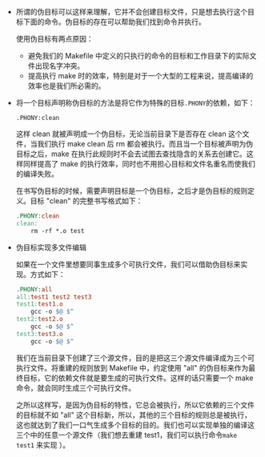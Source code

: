 - 所谓的伪目标可以这样来理解，它并不会创建目标文件，只是想去执行这个目标下面的命令。伪目标的存在可以帮助我们找到命令并执行。

  使用伪目标有两点原因：

  - 避免我们的 Makefile 中定义的只执行的命令的目标和工作目录下的实际文件出现名字冲突。
  - 提高执行 make 时的效率，特别是对于一个大型的工程来说，提高编译的效率也是我们所必需的。

- 将一个目标声明称伪目标的方法是将它作为特殊的目标`.PHONY`的依赖，如下：

  ```
  .PHONY:clean
  ```

  这样 clean 就被声明成一个伪目标，无论当前目录下是否存在 clean 这个文件，当我们执行 make clean 后 rm 都会被执行。而且当一个目标被声明为伪目标之后，make 在执行此规则时不会去试图去查找隐含的关系去创建它。这样同样提高了 make 的执行效率，同时也不用担心目标和文件名重名而使我们的编译失败。

  在书写伪目标的时候，需要声明目标是一个伪目标，之后才是伪目标的规则定义。目标 "clean" 的完整书写格式如下：

  ```makefile
  .PHONY:clean
  clean:
      rm -rf *.o test
  ```

- 伪目标实现多文件编辑

  如果在一个文件里想要同事生成多个可执行文件，我们可以借助伪目标来实现。方式如下：

  ```makefile
  .PHONY:all
  all:test1 test2 test3
  test1:test1.o
      gcc -o $@ $^
  test2:test2.o
      gcc -o $@ $^
  test3:test3.o
      gcc -o $@ $^
  ```

  ​	我们在当前目录下创建了三个源文件，目的是把这三个源文件编译成为三个可执行文件。将重建的规则放到 Makefile 中，约定使用 "all" 的伪目标来作为最终目标，它的依赖文件就是要生成的可执行文件。这样的话只需要一个 make 命令，就会同时生成三个可执行文件。

  ​	之所以这样写，是因为伪目标的特性，它总会被执行，所以它依赖的三个文件的目标就不如 "all" 这个目标新，所以，其他的三个目标的规则总是被执行，这也就达到了我们一口气生成多个目标的目的。我们也可以实现单独的编译这三个中的任意一个源文件（我们想去重建 test1，我们可以执行命令`make test1` 来实现 ）。 